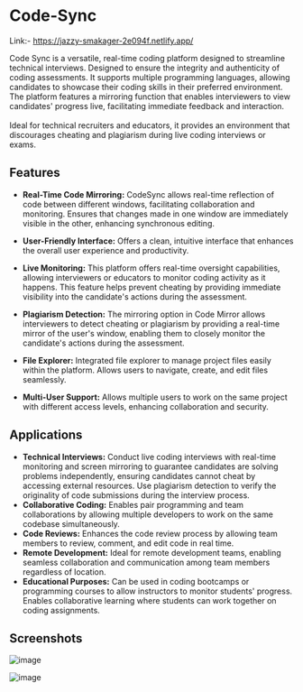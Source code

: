 # Code-Sync

Link:- https://jazzy-smakager-2e094f.netlify.app/

Code Sync is a versatile, real-time coding platform designed to streamline technical interviews. Designed to ensure the integrity and authenticity of coding assessments.
It supports multiple programming languages, allowing candidates to showcase their coding skills in their preferred environment. The platform features a mirroring function that enables interviewers to view candidates' progress live, facilitating immediate feedback and interaction.
<br>
<br>
Ideal for technical recruiters and educators, it provides an environment that discourages cheating and plagiarism during live coding interviews or exams.

## Features

- **Real-Time Code Mirroring:** CodeSync allows real-time reflection of code between different windows, facilitating collaboration and monitoring.
Ensures that changes made in one window are immediately visible in the other, enhancing synchronous editing.

- **User-Friendly Interface:** Offers a clean, intuitive interface that enhances the overall user experience and productivity.

- **Live Monitoring:** This platform offers real-time oversight capabilities, allowing interviewers or educators to monitor coding activity as it happens. This feature helps prevent cheating by providing immediate visibility into the candidate's actions during the assessment.
  
- **Plagiarism Detection:** The mirroring option in Code Mirror allows interviewers to detect cheating or plagiarism by providing a real-time mirror of the user's window, enabling them to closely monitor the candidate's actions during the assessment.

- **File Explorer:** Integrated file explorer to manage project files easily within the platform. Allows users to navigate, create, and edit files seamlessly.

- **Multi-User Support:** Allows multiple users to work on the same project with different access levels, enhancing collaboration and security.

## Applications

- **Technical Interviews:** Conduct live coding interviews with real-time monitoring and screen mirroring to guarantee candidates are solving problems independently, ensuring candidates cannot cheat by accessing external resources. Use plagiarism detection to verify the originality of code submissions during the interview process.
- **Collaborative Coding:** Enables pair programming and team collaborations by allowing multiple developers to work on the same codebase simultaneously.
- **Code Reviews:** Enhances the code review process by allowing team members to review, comment, and edit code in real time.
- **Remote Development:** Ideal for remote development teams, enabling seamless collaboration and communication among team members regardless of location.
- **Educational Purposes:** Can be used in coding bootcamps or programming courses to allow instructors to monitor students' progress. Enables collaborative learning where students can work together on coding assignments.

## Screenshots

![image](https://github.com/user-attachments/assets/e799b6ce-3db9-4236-9514-5fba900f4bb8)

![image](https://github.com/user-attachments/assets/d5ead15c-4f83-49a5-98e4-146a7f14c147)




